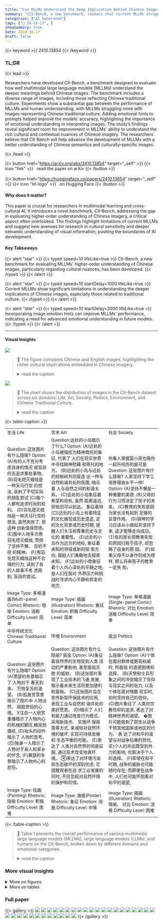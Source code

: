 ```yaml
---
title: "Can MLLMs Understand the Deep Implication Behind Chinese Images?"
summary: "CII-Bench, a new benchmark, reveals that current MLLMs struggle to understand the deeper implications within Chinese images, particularly those related to traditional culture, showcasing a significant..."
categories: ["AI Generated"]
tags: ["🔖 24-10-17", ]
showSummary: true
date: 2024-10-17
draft: false
---
```


{{< keyword >}} 2410.13854 {{< /keyword >}}

### TL;DR


{{< lead >}}

Researchers have developed CII-Bench, a benchmark designed to evaluate how well multimodal large language models (MLLMs) understand the deeper meanings behind Chinese images.  The benchmark includes a diverse range of images, including those reflecting Chinese traditional culture.  Experiments show a substantial gap between the performance of MLLMs and human understanding, with MLLMs struggling more with images representing Chinese traditional culture.  Adding emotional hints to prompts helped improve the models’ accuracy, highlighting the importance of emotional understanding in interpreting images.  The study’s findings reveal significant room for improvement in MLLMs' ability to understand the rich cultural and contextual nuances of Chinese imagery.  The researchers believe that CII-Bench will help advance the development of MLLMs with a better understanding of Chinese semantics and culturally-specific images.

{{< /lead >}}


{{< button href="https://arxiv.org/abs/2410.13854" target="_self" >}}
{{< icon "link" >}} &nbsp; read the paper on arXiv
{{< /button >}}
<br><br>
{{< button href="https://huggingface.co/papers/2410.13854" target="_self" >}}
{{< icon "hf-logo" >}} &nbsp; on Hugging Face
{{< /button >}}

#### Why does it matter?
This paper is crucial for researchers in multimodal learning and cross-cultural AI.  It introduces a novel benchmark, CII-Bench, addressing the gap in evaluating higher-order understanding of Chinese imagery, a critical aspect often overlooked. The findings highlight limitations of current MLLMs and suggest new avenues for research in cultural sensitivity and deeper semantic understanding of visual information, pushing the boundaries of AI development.
#### Key Takeaways

{{< alert "star" >}}
{{< typeit speed=10 lifeLike=true >}} CII-Bench, a new benchmark for evaluating MLLMs' higher-order understanding of Chinese images, particularly regarding cultural nuances, has been developed. {{< /typeit >}}
{{< /alert >}}

{{< alert "star" >}}
{{< typeit speed=10 startDelay=1000 lifeLike=true >}} Current MLLMs show significant limitations in understanding the deeper implications of Chinese images, especially those related to traditional culture. {{< /typeit >}}
{{< /alert >}}

{{< alert "star" >}}
{{< typeit speed=10 startDelay=2000 lifeLike=true >}} Incorporating image emotion hints can improve MLLMs' performance, indicating a need for advanced emotional understanding in future models. {{< /typeit >}}
{{< /alert >}}

------
#### Visual Insights



![](https://ai-paper-reviewer.com/2410.13854/figures_1_0.png)

> 🔼 The figure compares Chinese and English images, highlighting the richer cultural implications embedded in Chinese imagery.
> <details>
> <summary>read the caption</summary>
> Figure 1: Comparision of Chinese and English image implications. Chinese images often embody richer scenes and deeper implications with Chinese traditional culture compared with the straightforward and explicit symbolism in English images.
> </details>





![](https://ai-paper-reviewer.com/2410.13854/charts_2_0.png)

> 🔼 The chart shows the distribution of images in the CII-Bench dataset across six domains: Life, Art, Society, Politics, Environment, and Chinese Traditional Culture.
> <details>
> <summary>read the caption</summary>
> Figure 2: Composition of CII-Bench.
> </details>





{{< table-caption >}}
<table id='1' style='font-size:14px'><tr><td>生活 Life</td><td>艺术 Art</td><td>社会 Society</td></tr><tr><td>Question: 这张图片有什么隐喻? Option: (A)有的人不充分考虑自身的情况 就盲目的去追求某些事物。 (B)羽毛熄灭蜡烛是一种天马行空 的想法, 讽刺了不切实际的胡乱尝试 (C)每个人都有追求时尚的权利。 (D)羽毛熄灭蜡烛是一种天马行空的想法, 虽然失败了, 但这种 创新值得赞扬。 (E)图中人物多次用羽毛熄灭蜡烛, 赞扬了坚持不懈、 百折不挠 的精神。 (F)用羽毛熄灭蜡烛这种不合理的行为, 讽刺了有的人做事不考 虑周到, 盲目的尝试。</td><td>Question:远处的小岛暗示了什么? Option: (A)远处的小岛被描绘为精神商托的象征, 代表了 人们在现实世界中寻找精神慰藉 和寄托的地方。 (B)远处的小岛与远处的棕榈树共同营造 出一种与自然和谐共处的氛围, 暗示着 人与自然之间的和谐关系。 (C)远处的小岛象征着希望和目标, 虽然 距离遥远, 但依旧可以到达。 象征着特 (口)远处的小岛上有着特定的文化展现或历史遗迹, 定的文化背景或历史时期, 提醒人们关注和尊重历史与文化的 重要性。 (E)远处的小岛作为远方的地标, 象征着未知的领域或新的探 索方向, 鼓励人们勇敢地去探索未知。 (F)远处的小商象征着个人内心深处的平静之地, 是人们在面对 外界压力和挑战时寻求内心平静和恢复的地方,</td><td>你看人掌握婴小孩也吸你一起升经历的是可是 Question: 这张图片有什么隐喻? 人家坚持下学工培养理由乡不一样! Option: (A)坚持不懈是一种重要的美德. (B)父母的行为习惯决定了孩子的未 来。 (C)教育的失败是因为家长没有起到 足够的监督作用。 (D)钢琴的学习应该从小做起并坚持下来, 这才能够走向成功。 (1)有的家长把教育失败的原因归咎于孩子, 却忽略了自身的原 因。 (F)如果父母不以身作则成为榜样, 那么将来孩子的教育一定失 败。</td></tr><tr><td>Image Type: 多格漫画(Multi-panel Comic) Rhetoric: 隐喻 Emotion: 消极 Difficulty Level: 简单</td><td>Image Type: 插画(Illustration) Rhetoric: 象征 Emotion: 积极 Difficulty Level: 简单</td><td>Image Type: 单格漫画(Single-panel Comic) Rhetoric: 对比 Emotion: 消极 Difficulty Level: 简单</td></tr><tr><td>中华传统文化 Chinese Traditional Culture</td><td>环境 Environment</td><td>政治 Politics</td></tr><tr><td>Question: 这张图片有什么隐喻? Option: (A)萧瑟的冬景暗示了 人物对于 春天到来、 万物复苏的渴望。 (B)孤身赏雪景暗示了图片中 人物淡然、 超脱世俗的心境。 X注自一人欣赏重播暗示了人物内心的机械的脚压,糖尿拍摄纸, (D)抬头的动作暗示了 人物的思考。 (日)独身一人暗示了人物对于亲人和家乡的怀念, (F)兼瑟的冬景暗示了人物内心的悲伤。</td><td>Question: 这张图片有什么隐喻? 賃金 Option: (A)象征着自然界的生物受到人类 活动的严重影响, 甚至面临灭绝 的威胁。 (B)这张图片表现了工业技术的飞速 发展, 暗示着未来生活将更加便利和富裕。 (C)这张图片旨在宣传新型环保技术的应用, 表现工业与自然和 谐共处的美好愿景。 (D)暗示了 人们有能力通过改变行为模式、 采用新技术、 实施环 保政策等方式, 来减轻对自然环境的破坏, 实现可持续发展和 生态平衡的可能。 (E)表达了 人类对自然界的彻底征服, 通过技术改变地表环境。 Ⓡ表达了对环境污染和生态破坏的深刻忧虑, 它提醒观者在追 求工业发展的同时, 不应忽视对自然环境的保护和珍惜。</td><td>Question: 这张图片有什么隐喻? Option: (A)个体在面对群体或更高权威时, 所面临 的道德困境和选择。 (B)天使和士兵形象之间的冲突暗示了信仰 与现实之间的张力, 以及个体在面对残酷 现实时, 如何坚持自己的信仰。 (C)图片象征了 人类对宗教信仰的追求, 表达了对精神世界的渴望。 �图片可能吸刺了部生以战争干预其他国家或地区的行为、 表 达了对和平的渴望与对战争后果的担忧, (E)个人的命运既受到外力的影响, 也取决于个人的选择。 (F)即使在和平时期, 战争的威胁也可能随时存在; 而即使在战争 中, 人们也可能怀抱着对和平的渴望,</td></tr><tr><td>Image Type: 绘画(Painting) Rhetoric: 隐喻 Emotion: 积极 Difficulty Level: 困难</td><td>Image Type: 海报(Poster) Rhetoric: 象征 Emotion: 消极 Difficulty Level: 中等</td><td>Image Type: 插画(Illustration) Rhetoric: 隐喻、 对比 Emotion: 消极 Difficulty Level: 困难</td></tr></table>{{< /table-caption >}}

> 🔼 Table 1 presents the overall performance of various multimodal large language models (MLLMs), large language models (LLMs), and humans on the CII-Bench, broken down by different domains and emotional categories.
> <details>
> <summary>read the caption</summary>
> Table 1: Overall results of different MLLMs, LLMs and humans on different domains and emotions. The best-performing model in each category is in-bold, and the second best is underlined.
> </details>



### More visual insights

<details>
<summary>More on figures
</summary>


![](https://ai-paper-reviewer.com/2410.13854/figures_28_0.png)

> 🔼 The figure compares the richness and depth of implication in Chinese images versus English images, highlighting the cultural context embedded in Chinese imagery.
> <details>
> <summary>read the caption</summary>
> Figure 1: Comparision of Chinese and English image implications. Chinese images often embody richer scenes and deeper implications with Chinese traditional culture compared with the straightforward and explicit symbolism in English images.
> </details>



![](https://ai-paper-reviewer.com/2410.13854/figures_30_0.png)

> 🔼 The figure compares Chinese and English images, highlighting that Chinese images often convey richer scenes and deeper implications rooted in traditional culture than English images.
> <details>
> <summary>read the caption</summary>
> Figure 1: Comparision of Chinese and English image implications. Chinese images often embody richer scenes and deeper implications with Chinese traditional culture compared with the straightforward and explicit symbolism in English images.
> </details>



![](https://ai-paper-reviewer.com/2410.13854/figures_31_0.png)

> 🔼 The figure shows a comparison of Chinese and English images, highlighting the richer scenes and deeper cultural implications often present in Chinese imagery.
> <details>
> <summary>read the caption</summary>
> Figure 1: Comparision of Chinese and English image implications. Chinese images often embody richer scenes and deeper implications with Chinese traditional culture compared with the straightforward and explicit symbolism in English images.
> </details>



![](https://ai-paper-reviewer.com/2410.13854/figures_32_0.png)

> 🔼 The figure compares Chinese and English images, highlighting the richer, culturally nuanced implications found in Chinese imagery.
> <details>
> <summary>read the caption</summary>
> Figure 1: Comparision of Chinese and English image implications. Chinese images often embody richer scenes and deeper implications with Chinese traditional culture compared with the straightforward and explicit symbolism in English images.
> </details>



</details>




<details>
<summary>More on tables
</summary>


{{< table-caption >}}
<table id='1' style='font-size:14px'><tr><td>Model</td><td>Overall (800)</td><td>Life (216)</td><td>Art (123)</td><td>Society (157)</td><td>Politics (21)</td><td>Env. (51)</td><td>CTC (130)</td><td>Positive (220)</td><td>Negative (247)</td><td>Neutral (231)</td></tr><tr><td colspan="11">Open-source Models</td></tr><tr><td>Qwen-VL-Chat</td><td>34.3</td><td>27.9</td><td>34.7</td><td>32.5</td><td>45.8</td><td>55.2</td><td>36.5</td><td>34.0</td><td>35.1</td><td>33.6</td></tr><tr><td>idefics2-8b</td><td>36.3</td><td>25.0</td><td>46.3</td><td>38.1</td><td>41.7</td><td>56.9</td><td>32.9</td><td>32.8</td><td>39.1</td><td>36.4</td></tr><tr><td>MiniCPM-Llama3-2.5</td><td>40.4</td><td>36.3</td><td>45.6</td><td>37.1</td><td>50.0</td><td>51.7</td><td>40.2</td><td>43.2</td><td>37.0</td><td>41.3</td></tr><tr><td>CogVLM2-Llama3-Chinese-Chat</td><td>43.4</td><td>37.1</td><td>48.3</td><td>42.3</td><td>54.2</td><td>63.8</td><td>40.2</td><td>40.3</td><td>45.7</td><td>43.8</td></tr><tr><td>MiniCPM-v2.6</td><td>45.0</td><td>37.5</td><td>47.6</td><td>49.5</td><td>58.3</td><td>55.2</td><td>42.3</td><td>45.6</td><td>44.6</td><td>44.9</td></tr><tr><td>LLaVA-1.6-34B</td><td>46.0</td><td>40.8</td><td>55.1</td><td>42.8</td><td>45.8</td><td>62.1</td><td>43.1</td><td>44.4</td><td>48.2</td><td>45.2</td></tr><tr><td>LLaVA-1.6-72B</td><td>48.0</td><td>43.8</td><td>48.3</td><td>49.5</td><td>70.8</td><td>60.3</td><td>43.8</td><td>41.5</td><td>52.5</td><td>49.2</td></tr><tr><td>Qwen2-VL-7B</td><td>49.6</td><td>42.5</td><td>51.7</td><td>54.1</td><td>62.5</td><td>65.5</td><td>44.5</td><td>50.2</td><td>47.5</td><td>51.2</td></tr><tr><td>GLM-4V-9b</td><td>50.3</td><td>46.7</td><td>48.3</td><td>53.6</td><td>54.2</td><td>62.1</td><td>48.2</td><td>51.9</td><td>52.9</td><td>46.3</td></tr><tr><td>Intern VL2-Llama3-76B</td><td>52.9</td><td>50.8</td><td>53.7</td><td>51.0</td><td>58.3</td><td>67.2</td><td>51.1</td><td>54.8</td><td>51.8</td><td>52.3</td></tr><tr><td>Intern VL2-8B</td><td>53.1</td><td>49.2</td><td>53.1</td><td>55.7</td><td>62.5</td><td>63.8</td><td>50.4</td><td>50.6</td><td>53.3</td><td>55.1</td></tr><tr><td>InternVL2-40B</td><td>57.9</td><td>55.8</td><td>55.1</td><td>61.9</td><td>62.5</td><td>70.7</td><td>52.6</td><td>54.4</td><td>58.0</td><td>60.8</td></tr><tr><td>Qwen2-VL-72B</td><td>64.4</td><td>61.7</td><td>61.2</td><td>68.0</td><td>79.2</td><td>75.9</td><td>59.9</td><td>62.7</td><td>63.8</td><td>66.4</td></tr><tr><td colspan="11">Closed-source Models</td></tr><tr><td>GPT-4o</td><td>54.1</td><td>54.1</td><td>55.8</td><td>52.1</td><td>50.0</td><td>63.8</td><td>51.8</td><td>51.9</td><td>56.2</td><td>54.1</td></tr><tr><td>Claude-3.5-Sonnet</td><td>54.1</td><td>52.1</td><td>61.9</td><td>52.6</td><td>62.5</td><td>46.6</td><td>53.3</td><td>52.7</td><td>56.5</td><td>53.0</td></tr><tr><td>Qwen-VL-MAX</td><td>56.9</td><td>53.3</td><td>59.2</td><td>58.8</td><td>62.5</td><td>67.2</td><td>52.6</td><td>53.9</td><td>58.3</td><td>58.0</td></tr><tr><td>Gemini-1.5 Pro</td><td>60.1</td><td>60.0</td><td>63.3</td><td>62.4</td><td>70.8</td><td>62.1</td><td>51.1</td><td>54.8</td><td>65.6</td><td>59.4</td></tr><tr><td>GLM-4V</td><td>60.9</td><td>55.0</td><td>59.9</td><td>66.5</td><td>66.7</td><td>79.3</td><td>55.5</td><td>58.5</td><td>64.5</td><td>59.4</td></tr><tr><td colspan="11">Text-Only Models</td></tr><tr><td>Llama-3-8B-Instruct</td><td>21.7</td><td>22.2</td><td>26.9</td><td>18.6</td><td>25.0</td><td>27.8</td><td>20.4</td><td>21.2</td><td>24.4</td><td>19.5</td></tr><tr><td>DeepSeek-67B-Chat</td><td>27.1</td><td>26.6</td><td>32.7</td><td>30.9</td><td>20.0</td><td>35.2</td><td>18.2</td><td>25.7</td><td>22.2</td><td>33.2</td></tr><tr><td>Qwen2-7B-Instruct</td><td>32.5</td><td>33.2</td><td>34.6</td><td>30.9</td><td>35.0</td><td>40.7</td><td>28.5</td><td>33.6</td><td>30.4</td><td>33.6</td></tr><tr><td colspan="11">Humans</td></tr><tr><td>Human_avg</td><td>78.2</td><td>81.0</td><td>67.7</td><td>82.7</td><td>87.7</td><td>84.0</td><td>65.9</td><td>77.9</td><td>75.2</td><td>81.6</td></tr><tr><td>Human_best</td><td>81.0</td><td>83.2</td><td>73.6</td><td>87.2</td><td>89.5</td><td>86.0</td><td>66.7</td><td>78.2</td><td>78.8</td><td>83.3</td></tr></table>{{< /table-caption >}}
> 🔼 Table 1 presents the overall performance of various Multimodal Large Language Models (MLLMs), Large Language Models (LLMs), and humans across different domains and emotional polarities in the CII-Bench benchmark.
> <details>
> <summary>read the caption</summary>
> Table 1: Overall results of different MLLMs, LLMs and humans on different domains and emotions. The best-performing model in each category is in-bold, and the second best is underlined.
> </details>

{{< table-caption >}}
<table id='1' style='font-size:14px'><tr><td>Model</td><td>None</td><td>CoT</td><td>Domain</td><td>Emotion</td><td>Rhetoric</td></tr><tr><td colspan="6">Open-source Models</td></tr><tr><td>Qwen-VL-Chat</td><td>34.3</td><td>34.0</td><td>32.1</td><td>35.0</td><td>33.4</td></tr><tr><td>idefics2-8b</td><td>36.3</td><td>33.3</td><td>37.5</td><td>38.6</td><td>37.4</td></tr><tr><td>MiniCPM-Llama3-2.5</td><td>40.4</td><td>35.8</td><td>41.1</td><td>39.0</td><td>34.8</td></tr><tr><td>CogVLM2-Llama3-Chinese-Chat</td><td>43.4</td><td>42.6</td><td>43.5</td><td>44.0</td><td>43.4</td></tr><tr><td>MiniCPM-v2.6</td><td>45.0</td><td>38.9</td><td>44.4</td><td>45.4</td><td>45.4</td></tr><tr><td>LLa VA-1.6-34B</td><td>46.0</td><td>44.5</td><td>46.4</td><td>47.1</td><td>45.4</td></tr><tr><td>LLa VA-1.6-72B</td><td>48.0</td><td>45.3</td><td>47.3</td><td>48.6</td><td>45.4</td></tr><tr><td>Qwen2-VL-7B</td><td>49.6</td><td>50.0</td><td>51.0</td><td>50.8</td><td>49.3</td></tr><tr><td>GLM-4V-9b</td><td>50.3</td><td>49.1</td><td>49.9</td><td>51.1</td><td>49.5</td></tr><tr><td>Intern VL2-Llama3-76B</td><td>52.9</td><td>52.6</td><td>54.1</td><td>52.8</td><td>53.5</td></tr><tr><td>Intern VL2-8B</td><td>53.1</td><td>47.9</td><td>53.5</td><td>56.3</td><td>53.8</td></tr><tr><td>Intern VL2-40B</td><td>57.9</td><td>57.6</td><td>57.1</td><td>60.0</td><td>57.9</td></tr><tr><td>Qwen2-VL-72B</td><td>64.4</td><td>62.1</td><td>66.0</td><td>64.3</td><td>63.0</td></tr><tr><td colspan="6">Closed-source Models</td></tr><tr><td>GPT-4o</td><td>54.1</td><td>54.9</td><td>55.4</td><td>54.9</td><td>51.9</td></tr><tr><td>Claude-3.5-Sonnet</td><td>54.1</td><td>51.6</td><td>56.4</td><td>53.5</td><td>54.9</td></tr><tr><td>Qwen-VL-MAX</td><td>56.9</td><td>54.0</td><td>59.1</td><td>59.9</td><td>54.8</td></tr><tr><td>Gemini-1.5 Pro</td><td>60.1</td><td>54.1</td><td>59.0</td><td>57.9</td><td>55.6</td></tr><tr><td>GLM-4V</td><td>60.9</td><td>48.8</td><td>60.4</td><td>60.6</td><td>58.8</td></tr></table>{{< /table-caption >}}
> 🔼 Table 2 presents the overall results of different prompts (None, CoT, Domain, Emotion, Rhetoric) on the CII-Bench benchmark, showing the accuracy of various open-source and closed-source models.
> <details>
> <summary>read the caption</summary>
> Table 2: Overall results of different prompts on CII-Bench. The label (Emotion, Domain, Rhetoric) means providing corresponding information for the images in the prompt. The best-performing model in each category is in-bold, and the second best is underlined.
> </details>

{{< table-caption >}}
<table id='1' style='font-size:18px'><tr><td>Model</td><td>None</td><td>1-shot</td><td>2-shot</td><td>3-shot</td></tr><tr><td>Qwen2-VL-7B</td><td>49.6</td><td>44.1</td><td>39.3</td><td>37.5</td></tr><tr><td>GPT-4o</td><td>54.1</td><td>51.8</td><td>49.5</td><td>49.1</td></tr><tr><td>Claude-3.5-Sonnet</td><td>54.1</td><td>55.4</td><td>55.3</td><td>55.4</td></tr><tr><td>InternVL2-40B</td><td>57.9</td><td>53.0</td><td>47.1</td><td>41.9</td></tr><tr><td>Gemini-1.5 Pro</td><td>60.1</td><td>57.4</td><td>55.8</td><td>55.4</td></tr></table>{{< /table-caption >}}
> 🔼 Table 3 shows the few-shot performance of different models on the CII-Bench benchmark, indicating the impact of providing a small number of examples on model accuracy.
> <details>
> <summary>read the caption</summary>
> Table 3: Few-shot results of different models on the CII-Bench.
> </details>

{{< table-caption >}}
<table id='3' style='font-size:14px'><tr><td>Model</td><td>Overall</td><td>Easy</td><td>Middle</td><td>Difficult</td><td>Positive</td><td>Negative</td><td>Neutral</td></tr><tr><td>GPT-4o</td><td>2.71</td><td>3.0</td><td>3.2</td><td>2.35</td><td>2.63</td><td>3.0</td><td>2.82</td></tr></table>{{< /table-caption >}}
> 🔼 Table 4 presents the overall performance and results of Chinese traditional painting evaluation based on GPT-40, categorized by difficulty levels and emotional polarities.
> <details>
> <summary>read the caption</summary>
> Table 4: Overall result of Chinese traditional painting.
> </details>

{{< table-caption >}}
<table id='2' style='font-size:14px'><tr><td>Statistics</td><td></td></tr><tr><td>Total Questions</td><td>800</td></tr><tr><td>Total Images</td><td>698</td></tr><tr><td>Dev : Validation : Test</td><td>15 : 20 : 765</td></tr><tr><td>Easy : Medium : Hard</td><td>305 : 282 : 111</td></tr><tr><td>Average Question Length</td><td>10.54</td></tr><tr><td>Average Option Length</td><td>28.31</td></tr><tr><td>Average Explanation Length</td><td>121.06</td></tr><tr><td>Metaphor</td><td>562</td></tr><tr><td>Exaggerate</td><td>121</td></tr><tr><td>Symbolism</td><td>236</td></tr><tr><td>Visual Dislocation</td><td>42</td></tr><tr><td>Antithesis</td><td>13</td></tr><tr><td>Analogy</td><td>19</td></tr><tr><td>Personification</td><td>73</td></tr><tr><td>Contrast</td><td>87</td></tr></table>{{< /table-caption >}}
> 🔼 Table 1 presents the overall performance of various MLLMs, LLMs, and humans on the CII-Bench across different domains and emotional polarities.
> <details>
> <summary>read the caption</summary>
> Table 1: Overall results of different MLLMs, LLMs and humans on different domains and emotions. The best-performing model in each category is in-bold, and the second best is underlined.
> </details>

{{< table-caption >}}
<br><table id='3' style='font-size:16px'><tr><td>Statistics</td><td></td></tr><tr><td>Life</td><td>216 (30.95%)</td></tr><tr><td>Art</td><td>123 (17.62%)</td></tr><tr><td>Society</td><td>157 (22.49%)</td></tr><tr><td>Environment</td><td>51 (7.31%)</td></tr><tr><td>Politics</td><td>21 (3.01%)</td></tr><tr><td>Chinese Traditional Culture</td><td>130 (18.62%)</td></tr><tr><td>Positive</td><td>220 (31.52%)</td></tr><tr><td>Neutral</td><td>247 (35.39%)</td></tr><tr><td>Negative</td><td>231 (33.09%)</td></tr><tr><td>Illustration</td><td>178 (25.50%)</td></tr><tr><td>Meme</td><td>145 (20.77%)</td></tr><tr><td>Poster</td><td>87 (12.46%)</td></tr><tr><td>Multi-panel Comic</td><td>34 (4.87%)</td></tr><tr><td>Single-panel Comic</td><td>143 (20.49%)</td></tr><tr><td>Painting</td><td>119 (17.05%)</td></tr></table>{{< /table-caption >}}
> 🔼 Table 1 presents the overall performance of various multimodal large language models (MLLMs), large language models (LLMs), and humans across different domains and emotional polarities on the Chinese Image Implication understanding Benchmark (CII-Bench).
> <details>
> <summary>read the caption</summary>
> Table 1: Overall results of different MLLMs, LLMs and humans on different domains and emotions. The best-performing model in each category is in-bold, and the second best is underlined.
> </details>

{{< table-caption >}}
<table id='3' style='font-size:14px'><tr><td>Eval ua tion Prompt: Direct</td></tr><tr><td>请根据提供的图片尝试回答下面的单选题。 直接回答正确选项, 不要包 含额外的解释。 请使用以下格式: "答案: $LETTER " 其中 , $1ETTER是你认为正确答案的字母。</td></tr><tr><td>{ question} {options}</td></tr><tr><td>答案:</td></tr></table>{{< /table-caption >}}
> 🔼 Table 1 presents the overall performance of various multi-modal large language models (MLLMs), large language models (LLMs), and humans across different domains and emotional categories on the CII-Bench benchmark.
> <details>
> <summary>read the caption</summary>
> Table 1: Overall results of different MLLMs, LLMs and humans on different domains and emotions. The best-performing model in each category is in-bold, and the second best is underlined.
> </details>

{{< table-caption >}}
<table id='5' style='font-size:16px'><tr><td>Evaluation Prompt : Keywords</td></tr><tr><td>请根据提供的图片尝试回答下面的单选题。 请使用以下格式: "答案: $LETTER" , 其中SLETTER是你认为正确答案的字母。</td></tr><tr><td>关键词: {key_ words}</td></tr><tr><td>{ question} {options}</td></tr><tr><td>答案:</td></tr></table>{{< /table-caption >}}
> 🔼 Table 1 presents the overall performance of various multi-modal large language models (MLLMs), large language models (LLMs), and humans across different domains and emotional polarities on the CII-Bench benchmark.
> <details>
> <summary>read the caption</summary>
> Table 1: Overall results of different MLLMs, LLMs and humans on different domains and emotions. The best-performing model in each category is in-bold, and the second best is underlined.
> </details>

{{< table-caption >}}
<table id='7' style='font-size:14px'><tr><td>Evaluation Prompt : CoT</td></tr><tr><td>请尝试根据提供的图片回答以下单选题。 让我们逐一思考每个选项, 逐 步分析。 你回答的最后一行应该用以下格式: "答案: $LETTER " , 其中SLETTER是你认为正确答案的字母。</td></tr><tr><td>{question} {options}</td></tr></table>{{< /table-caption >}}
> 🔼 Table 1 presents the overall performance of various Multimodal Large Language Models (MLLMs), Large Language Models (LLMs), and humans across different domains and emotional categories on the CII-Bench.
> <details>
> <summary>read the caption</summary>
> Table 1: Overall results of different MLLMs, LLMs and humans on different domains and emotions. The best-performing model in each category is in-bold, and the second best is underlined.
> </details>

{{< table-caption >}}
<table id='3' style='font-size:14px'><tr><td>Model</td><td>Overall</td><td>Illus.</td><td>Paint.</td><td>Poster</td><td>Single-C.</td><td>Multi-C.</td><td>Meme</td></tr><tr><td colspan="8">Open-source Models</td></tr><tr><td>Qwen-VL-Chat</td><td>34.3</td><td>33.5</td><td>36.8</td><td>45.1</td><td>35.2</td><td>23.7</td><td>27.5</td></tr><tr><td>idefics2-8b</td><td>36.3</td><td>44.0</td><td>32.8</td><td>45.1</td><td>35.2</td><td>23.7</td><td>24.8</td></tr><tr><td>MiniCPM-Llama3-2.5</td><td>40.4</td><td>39.5</td><td>38.4</td><td>49.0</td><td>42.6</td><td>34.2</td><td>37.3</td></tr><tr><td>CogVLM2-Llama3-Chinese-Chat</td><td>43.4</td><td>45.0</td><td>39.2</td><td>52.9</td><td>45.5</td><td>23.7</td><td>39.2</td></tr><tr><td>MiniCPM-v2.6</td><td>45.0</td><td>44.0</td><td>40.8</td><td>53.9</td><td>51.1</td><td>36.8</td><td>39.2</td></tr><tr><td>LLaVA-1.6-34B</td><td>46.0</td><td>50.0</td><td>44.0</td><td>48.0</td><td>47.7</td><td>29.0</td><td>42.5</td></tr><tr><td>LLaVA-1.6-72B</td><td>48.0</td><td>50.9</td><td>44.0</td><td>43.1</td><td>56.8</td><td>39.5</td><td>43.1</td></tr><tr><td>Qwen2-VL-7B</td><td>49.6</td><td>47.7</td><td>43.2</td><td>0.8</td><td>58.0</td><td>31.6</td><td>46.4</td></tr><tr><td>GLM-4V-9b</td><td>50.3</td><td>46.8</td><td>47.2</td><td>55.9</td><td>59.7</td><td>42.1</td><td>47.1</td></tr><tr><td>Intern VL2-Llama3-76B</td><td>52.9</td><td>48.2</td><td>50.4</td><td>59.8</td><td>62.5</td><td>39.5</td><td>49.7</td></tr><tr><td>Intern VL2-8B</td><td>53.1</td><td>48.2</td><td>48.0</td><td>56.9</td><td>64.8</td><td>52.6</td><td>51.0</td></tr><tr><td>Intern VL2-40B</td><td>57.9</td><td>53.7</td><td>51.2</td><td>56.9</td><td>68.2</td><td>50.0</td><td>59.5</td></tr><tr><td>Qwen2-VL-72B</td><td>64.4</td><td>61.5</td><td>59.2</td><td>68.6</td><td>70.5</td><td>47.4</td><td>67.3</td></tr><tr><td colspan="8">Closed-source Models</td></tr><tr><td>GPT-4o</td><td>54.1</td><td>54.1</td><td>50.4</td><td>56.9</td><td>54.6</td><td>47.4</td><td>57.5</td></tr><tr><td>Claude-3.5-Sonnet</td><td>54.1</td><td>55.1</td><td>54.4</td><td>47.1</td><td>55.1</td><td>50.0</td><td>57.5</td></tr><tr><td>Qwen-VL-MAX</td><td>56.9</td><td>57.3</td><td>51.2</td><td>60.8</td><td>62.5</td><td>39.5</td><td>56.2</td></tr><tr><td>Gemini-1.5 Pro</td><td>60.1</td><td>64.7</td><td>50.4</td><td>52.0</td><td>66.5</td><td>52.6</td><td>62.1</td></tr><tr><td>GLM-4V</td><td>60.9</td><td>59.6</td><td>54.4</td><td>67.7</td><td>70.5</td><td>44.7</td><td>57.5</td></tr><tr><td colspan="8">Humans</td></tr><tr><td>Human_avg</td><td>78.2</td><td>71.5</td><td>65.6</td><td>75.2</td><td>79.8</td><td>74.5</td><td>83.6</td></tr><tr><td>Human_best</td><td>81.0</td><td>76.9</td><td>66.1</td><td>78.6</td><td>81.7</td><td>78.4</td><td>85.0</td></tr></table>{{< /table-caption >}}
> 🔼 Table 6 presents the overall performance of various Multimodal Large Language Models (MLLMs) and humans across different image types (Illustration, Painting, Poster, Single-panel Comic, Multi-panel Comic, Meme).
> <details>
> <summary>read the caption</summary>
> Table 6: Overall results of different MLLMs on different image types. The best-performing model in each category is in-bold, and the second best is underlined. For brevity, Illus. refers to Illustration, Paint. refers to Painting, Single-C. refers to Single-panel Comic, Multi-C. refers to Multi-panel Comic.
> </details>

{{< table-caption >}}
<table id='5' style='font-size:14px'><tr><td>Model</td><td>Overall</td><td>Easy</td><td>Medium</td><td>Hard</td></tr><tr><td colspan="5">Open-source Models</td></tr><tr><td>Qwen-VL-Chat</td><td>34.3</td><td>36.3</td><td>33.5</td><td>30.3</td></tr><tr><td>idefics2-8b</td><td>36.3</td><td>35.4</td><td>39.3</td><td>30.3</td></tr><tr><td>MiniCPM-Llama3-2.5</td><td>40.4</td><td>43.1</td><td>39.3</td><td>35.3</td></tr><tr><td>CogVLM2-Llama3-Chinese-Chat</td><td>43.4</td><td>46.3</td><td>39.9</td><td>44.3</td></tr><tr><td>MiniCPM-v2.6</td><td>45.0</td><td>47.1</td><td>44.2</td><td>41.0</td></tr><tr><td>LLaVA-1.6-34B</td><td>46.0</td><td>44.9</td><td>47.0</td><td>46.7</td></tr><tr><td>LLaVA-1.6-72B</td><td>48.0</td><td>50.0</td><td>47.0</td><td>45.1</td></tr><tr><td>Qwen2-VL-7B</td><td>49.6</td><td>52.6</td><td>47.9</td><td>45.9</td></tr><tr><td>GLM-4V-9b</td><td>50.3</td><td>52.6</td><td>49.1</td><td>46.7</td></tr><tr><td>Intern VL2-Llama3-76B</td><td>52.9</td><td>57.4</td><td>49.7</td><td>48.4</td></tr><tr><td>Intern VL2-8B</td><td>53.1</td><td>57.7</td><td>49.4</td><td>50.0</td></tr><tr><td>Intern VL2-40B</td><td>57.9</td><td>62.3</td><td>55.5</td><td>51.6</td></tr><tr><td>Qwen2-VL-72B</td><td>64.4</td><td>68.9</td><td>63.1</td><td>54.9</td></tr><tr><td colspan="5">Closed-source Models</td></tr><tr><td>GPT-4o</td><td>54.1</td><td>56.0</td><td>54.9</td><td>46.7</td></tr><tr><td>Claude-3.5-Sonnet</td><td>54.1</td><td>55.1</td><td>52.4</td><td>55.7</td></tr><tr><td>Qwen-VL-MAX</td><td>56.9</td><td>57.4</td><td>56.7</td><td>55.7</td></tr><tr><td>Gemini-1.5 Pro</td><td>60.1</td><td>61.1</td><td>61.3</td><td>54.1</td></tr><tr><td>GLM-4V</td><td>60.9</td><td>62.9</td><td>59.2</td><td>59.8</td></tr><tr><td colspan="5">Humans</td></tr><tr><td>Human_avg</td><td>78.2</td><td>82.5</td><td>76.1</td><td>70.9</td></tr><tr><td>Human_best</td><td>81.0</td><td>84.0</td><td>78.9</td><td>71.8</td></tr></table>{{< /table-caption >}}
> 🔼 Table 7 presents the overall performance of various multi-modal large language models (MLLMs) and humans across different difficulty levels (easy, medium, hard) on a benchmark for understanding image implications.
> <details>
> <summary>read the caption</summary>
> Table 7: Overall results of different MLLMs on various difficulty levels. The best-performing model in each category is in-bold, and the second best is underlined. The numbers in parentheses indicate the number of samples in each category.
> </details>

{{< table-caption >}}
<table id='1' style='font-size:14px'><tr><td>Model</td><td>Overall</td><td>Meta.</td><td>Exag.</td><td>Symb.</td><td>Contrast</td><td>VisD.</td><td>Pers.</td><td>Anal.</td><td>Anti.</td></tr><tr><td colspan="10">Open-source Models</td></tr><tr><td>Qwen- VL-Chat</td><td>34.3</td><td>31.8</td><td>38.9</td><td>38.4</td><td>41.0</td><td>37.0</td><td>34.2</td><td>28.6</td><td>30.8</td></tr><tr><td>idefics2-8b</td><td>36.3</td><td>35.2</td><td>32.6</td><td>35.6</td><td>41.9</td><td>30.4</td><td>26.6</td><td>23.8</td><td>38.5</td></tr><tr><td>MiniCPM-Llama3-2.5</td><td>40.4</td><td>38.5</td><td>42.4</td><td>40.2</td><td>38.1</td><td>34.8</td><td>44.3</td><td>33.3</td><td>38.5</td></tr><tr><td>CogVLM2-Llama3-Chinese-Chat</td><td>43.4</td><td>42.2</td><td>46.5</td><td>42.7</td><td>44.8</td><td>50.0</td><td>44.3</td><td>52.4</td><td>38.5</td></tr><tr><td>MiniCPM-v2.6</td><td>45.0</td><td>41.7</td><td>48.6</td><td>43.4</td><td>41.0</td><td>45.7</td><td>45.6</td><td>38.1</td><td>53.9</td></tr><tr><td>LLaVA-1.6-34B</td><td>46.0</td><td>45.1</td><td>47.9</td><td>45.9</td><td>41.0</td><td>45.7</td><td>44.3</td><td>42.9</td><td>30.8</td></tr><tr><td>LLaVA-1.6-72B</td><td>48.0</td><td>46.1</td><td>54.2</td><td>48.0</td><td>49.5</td><td>47.8</td><td>46.8</td><td>47.6</td><td>38.5</td></tr><tr><td>Qwen2-VL-7B</td><td>49.6</td><td>47.6</td><td>52.1</td><td>48.4</td><td>49.5</td><td>56.5</td><td>51.9</td><td>47.6</td><td>53.9</td></tr><tr><td>GLM-4V-9b</td><td>50.3</td><td>48.7</td><td>56.3</td><td>51.3</td><td>52.4</td><td>50.0</td><td>50.6</td><td>57.1</td><td>30.8</td></tr><tr><td>Intern VL2-Llama3-76B</td><td>52.9</td><td>51.5</td><td>59.7</td><td>51.3</td><td>51.4</td><td>52.2</td><td>55.7</td><td>52.4</td><td>46.2</td></tr><tr><td>Intern VL2-8B</td><td>53.1</td><td>51.0</td><td>54.9</td><td>55.2</td><td>47.6</td><td>54.4</td><td>57.0</td><td>47.6</td><td>46.2</td></tr><tr><td>Intern VL2-40B</td><td>57.9</td><td>55.8</td><td>63.2</td><td>56.6</td><td>55.2</td><td>54.4</td><td>69.6</td><td>71.4</td><td>46.2</td></tr><tr><td>Qwen2-VL-72B</td><td>64.4</td><td>62.5</td><td>70.1</td><td>65.8</td><td>63.8</td><td>73.9</td><td>67.1</td><td>66.7</td><td>53.9</td></tr><tr><td colspan="10">Closed-source Models</td></tr><tr><td>GPT-4o</td><td>54.1</td><td>52.6</td><td>54.9</td><td>51.6</td><td>51.4</td><td>60.9</td><td>55.7</td><td>52.4</td><td>38.5</td></tr><tr><td>Claude-3.5-Sonnet</td><td>54.1</td><td>52.1</td><td>54.9</td><td>56.6</td><td>47.6</td><td>50.0</td><td>54.4</td><td>57.1</td><td>38.5</td></tr><tr><td>Qwen-VL-MAX</td><td>56.9</td><td>54.7</td><td>60.4</td><td>58.7</td><td>52.4</td><td>58.7</td><td>55.7</td><td>57.1</td><td>46.2</td></tr><tr><td>Gemini-1.5 Pro</td><td>60.1</td><td>59.5</td><td>64.6</td><td>60.1</td><td>61.9</td><td>47.8</td><td>55.7</td><td>81.0</td><td>53.9</td></tr><tr><td>GLM-4V</td><td>60.9</td><td>60.2</td><td>65.3</td><td>63.4</td><td>57.1</td><td>65.2</td><td>60.8</td><td>66.7</td><td>46.2</td></tr><tr><td colspan="10">Humans</td></tr><tr><td>Human_avg</td><td>78.2</td><td>76.0</td><td>82.8</td><td>74.1</td><td>70.4</td><td>73.9</td><td>72.9</td><td>90.0</td><td>52.8</td></tr><tr><td>Human_best</td><td>81.0</td><td>77.0</td><td>85.2</td><td>76.5</td><td>75.7</td><td>75.6</td><td>74.7</td><td>95.0</td><td>66.7</td></tr></table>{{< /table-caption >}}
> 🔼 Table 8 presents the overall results of various multimodal large language models and human participants on different rhetoric types, showing the best-performing model in each rhetoric category.
> <details>
> <summary>read the caption</summary>
> Table 8: Overall results of different MLLMs and humans on different rhetoric. The best-performing model in each category is in-bold, and the second best is underlined. For brevity, Meta. refers to Metaphor, Exag. refers to Exaggerate, Symb. refers to Symbolism, VisD. refers to Visual Dislocation, Anti. refers to Antithesis, Anal. refers to Analogy, Pers. refers to Personification
> </details>

{{< table-caption >}}
<table id='3' style='font-size:14px'><tr><td>Mode</td><td>Metric</td><td>InternVL2-40B</td><td>InternVL2-8B</td><td>Intern VL2-Llama3-76B</td><td>MiniCPM-Llama3-2.5</td><td>MiniCPM-v2.6</td></tr><tr><td rowspan="3">CoT</td><td>Acc</td><td>57.6</td><td>47.9</td><td>52.6</td><td>35.8</td><td>39.3</td></tr><tr><td>Error</td><td>0.0</td><td>0.0</td><td>0.0</td><td>0.0</td><td>0.0</td></tr><tr><td>Miss</td><td>0.0</td><td>0.0</td><td>0.0</td><td>8.1</td><td>0.0</td></tr><tr><td rowspan="3">Domain</td><td>Acc</td><td>57.1</td><td>53.5</td><td>54.1</td><td>41.1</td><td>44.4</td></tr><tr><td>Error</td><td>0.0</td><td>0.0</td><td>0.0</td><td>0.0</td><td>0.0</td></tr><tr><td>Miss</td><td>0.0</td><td>0.0</td><td>0.0</td><td>5.9</td><td>0.0</td></tr><tr><td rowspan="3">Emotion</td><td>Acc</td><td>60.0</td><td>56.3</td><td>52.8</td><td>39.0</td><td>45.4</td></tr><tr><td>Error</td><td>0.0</td><td>0.0</td><td>0.0</td><td>0.0</td><td>0.0</td></tr><tr><td>Miss</td><td>0.0</td><td>0.0</td><td>0.0</td><td>8.4</td><td>0.0</td></tr><tr><td rowspan="3">None</td><td>Acc</td><td>57.9</td><td>53.1</td><td>52.9</td><td>40.4</td><td>45.0</td></tr><tr><td>Error</td><td>0.0</td><td>0.0</td><td>0.0</td><td>0.0</td><td>0.0</td></tr><tr><td>Miss</td><td>0.0</td><td>0.0</td><td>0.0</td><td>0.4</td><td>0.0</td></tr><tr><td rowspan="3">Rhetoric</td><td>Acc</td><td>57.9</td><td>53.8</td><td>53.5</td><td>34.8</td><td>45.4</td></tr><tr><td>Error</td><td>0.0</td><td>0.0</td><td>0.0</td><td>0.0</td><td>0.0</td></tr><tr><td>Miss</td><td>0.0</td><td>0.0</td><td>0.0</td><td>10.4</td><td>0.0</td></tr></table>{{< /table-caption >}}
> 🔼 Table 1 presents the overall performance of various multimodal large language models (MLLMs), large language models (LLMs), and humans across different domains and emotional categories on the CII-Bench benchmark.
> <details>
> <summary>read the caption</summary>
> Table 1: Overall results of different MLLMs, LLMs and humans on different domains and emotions. The best-performing model in each category is in-bold, and the second best is underlined.
> </details>

{{< table-caption >}}
<table id='5' style='font-size:14px'><tr><td>Mode</td><td>Metric</td><td>Qwen-VL-Chat</td><td>Qwen2-VL-72B</td><td>Qwen2-VL-7B</td><td>CogVLM2-Llama3-Chinese-Chat</td></tr><tr><td rowspan="3">CoT</td><td>Acc</td><td>34.0</td><td>62.1</td><td>50.0</td><td>43.0</td></tr><tr><td>Error</td><td>0.3</td><td>0.0</td><td>0.0</td><td>0.0</td></tr><tr><td>Miss</td><td>0.0</td><td>0.0</td><td>0.3</td><td>0.0</td></tr><tr><td rowspan="3">Domain</td><td>Acc</td><td>32.1</td><td>66.0</td><td>51.0</td><td>43.5</td></tr><tr><td>Error</td><td>0.3</td><td>0.0</td><td>0.0</td><td>0.0</td></tr><tr><td>Miss</td><td>0.1</td><td>0.0</td><td>0.0</td><td>0.0</td></tr><tr><td rowspan="3">Emotion</td><td>Acc</td><td>35.0</td><td>64.3</td><td>50.8</td><td>44.0</td></tr><tr><td>Error</td><td>0.1</td><td>0.0</td><td>0.0</td><td>0.0</td></tr><tr><td>Miss</td><td>0.5</td><td>0.0</td><td>0.0</td><td>0.0</td></tr><tr><td rowspan="3">None</td><td>Acc</td><td>34.3</td><td>64.4</td><td>49.6</td><td>43.4</td></tr><tr><td>Error</td><td>0.5</td><td>0.0</td><td>0.0</td><td>0.0</td></tr><tr><td>Miss</td><td>0.4</td><td>0.0</td><td>0.0</td><td>0.0</td></tr><tr><td rowspan="3">Rhetoric</td><td>Acc</td><td>33.4</td><td>63.0</td><td>49.3</td><td>43.4</td></tr><tr><td>Error</td><td>0.3</td><td>0.0</td><td>0.0</td><td>0.0</td></tr><tr><td>Miss</td><td>0.3</td><td>0.0</td><td>0.0</td><td>0.0</td></tr></table>{{< /table-caption >}}
> 🔼 Table 1 presents the overall performance of various multimodal large language models (MLLMs), large language models (LLMs), and humans across different domains and emotional polarities on the CII-Bench benchmark.
> <details>
> <summary>read the caption</summary>
> Table 1: Overall results of different MLLMs, LLMs and humans on different domains and emotions. The best-performing model in each category is in-bold, and the second best is underlined.
> </details>

{{< table-caption >}}
<table id='1' style='font-size:16px'><tr><td>Mode</td><td>Metric</td><td>GLM-4V-9b</td><td>LLaVA-1.6-72B</td><td>LLaVA-1.6-34B</td><td>idefics2-8b</td></tr><tr><td rowspan="3">CoT</td><td>Acc</td><td>49.1</td><td>45.3</td><td>44.5</td><td>33.3</td></tr><tr><td>Error</td><td>0.0</td><td>0.0</td><td>0.0</td><td>0.0</td></tr><tr><td>Miss</td><td>0.0</td><td>0.0</td><td>0.0</td><td>0.0</td></tr><tr><td rowspan="3">Domain</td><td>Acc</td><td>49.9</td><td>47.3</td><td>46.4</td><td>37.5</td></tr><tr><td>Error</td><td>0.0</td><td>0.0</td><td>0.0</td><td>0.0</td></tr><tr><td>Miss</td><td>0.0</td><td>0.0</td><td>0.0</td><td>0.0</td></tr><tr><td rowspan="3">Emotion</td><td>Acc</td><td>51.1</td><td>48.6</td><td>47.1</td><td>38.6</td></tr><tr><td>Error</td><td>0.0</td><td>0.0</td><td>0.0</td><td>0.0</td></tr><tr><td>Miss</td><td>0.0</td><td>0.0</td><td>0.0</td><td>0.1</td></tr><tr><td rowspan="3">None</td><td>Acc</td><td>50.3</td><td>48.0</td><td>46.0</td><td>36.3</td></tr><tr><td>Error</td><td>0.0</td><td>0.0</td><td>0.0</td><td>0.0</td></tr><tr><td>Miss</td><td>0.0</td><td>0.0</td><td>0.0</td><td>0.0</td></tr><tr><td rowspan="3">Rhetoric</td><td>Acc</td><td>49.5</td><td>45.4</td><td>45.4</td><td>37.4</td></tr><tr><td>Error</td><td>0.0</td><td>0.0</td><td>0.0</td><td>0.0</td></tr><tr><td>Miss</td><td>0.0</td><td>0.0</td><td>0.0</td><td>0.0</td></tr></table>{{< /table-caption >}}
> 🔼 Table 1 presents the overall performance of various multimodal large language models (MLLMs), large language models (LLMs), and humans across different domains (Life, Art, Society, Politics, Environment, and Chinese Traditional Culture) and emotional polarities (Positive, Negative, Neutral).
> <details>
> <summary>read the caption</summary>
> Table 1: Overall results of different MLLMs, LLMs and humans on different domains and emotions. The best-performing model in each category is in-bold, and the second best is underlined.
> </details>

{{< table-caption >}}
<table id='3' style='font-size:14px'><tr><td>Mode</td><td>Metric</td><td>Gemini-1.5 Pro</td><td>GLM-4V</td><td>GPT-40</td><td>Claude-3-5-Sonnet</td><td>Qwen-VL-MAX</td></tr><tr><td rowspan="3">CoT</td><td>Acc</td><td>54.1</td><td>49.9</td><td>54.9</td><td>51.6</td><td>54.8</td></tr><tr><td>Error</td><td>0.3</td><td>3.4</td><td>0.0</td><td>1.8</td><td>1.1</td></tr><tr><td>Miss</td><td>1.8</td><td>2.4</td><td>0.1</td><td>0.0</td><td>0.0</td></tr><tr><td rowspan="3">Domain</td><td>Acc</td><td>59.0</td><td>60.4</td><td>55.4</td><td>56.4</td><td>59.1</td></tr><tr><td>Error</td><td>0.3</td><td>1.6</td><td>0.0</td><td>2.5</td><td>1.5</td></tr><tr><td>Miss</td><td>1.4</td><td>0.0</td><td>0.0</td><td>0.0</td><td>0.1</td></tr><tr><td rowspan="3">Emotion</td><td>Acc</td><td>58.0</td><td>60.6</td><td>54.9</td><td>53.5</td><td>59.9</td></tr><tr><td>Error</td><td>0.3</td><td>3.4</td><td>0.0</td><td>2.5</td><td>1.1</td></tr><tr><td>Miss</td><td>1.8</td><td>0.0</td><td>0.1</td><td>0.0</td><td>0.0</td></tr><tr><td rowspan="3">None</td><td>Acc</td><td>60.1</td><td>60.9</td><td>54.1</td><td>54.1</td><td>56.9</td></tr><tr><td>Error</td><td>0.3</td><td>0.0</td><td>0.0</td><td>3.3</td><td>1.9</td></tr><tr><td>Miss</td><td>0.1</td><td>0.0</td><td>0.0</td><td>0.9</td><td>0.0</td></tr><tr><td rowspan="3">Rhetoric</td><td>Acc</td><td>55.6</td><td>58.8</td><td>51.9</td><td>54.9</td><td>54.8</td></tr><tr><td>Error</td><td>0.3</td><td>2.1</td><td>0.0</td><td>1.9</td><td>0.9</td></tr><tr><td>Miss</td><td>0.9</td><td>0.0</td><td>0.1</td><td>0.0</td><td>0.0</td></tr></table>{{< /table-caption >}}
> 🔼 Table 1 presents the overall performance of various multimodal large language models (MLLMs), large language models (LLMs), and humans across different domains and emotional categories on the Chinese Image Implication Understanding Benchmark (CII-Bench).
> <details>
> <summary>read the caption</summary>
> Table 1: Overall results of different MLLMs, LLMs and humans on different domains and emotions. The best-performing model in each category is in-bold, and the second best is underlined.
> </details>

{{< table-caption >}}
<table id='3' style='font-size:14px'><tr><td>I Error 1: Textual Information Neglect · · · · · · · · · · . . · · · · · · · · · · . .</td><td>27</td></tr><tr><td>2 Error 2: Visual Information Neglect</td><td>28</td></tr><tr><td>3 Error 3: Over-Inference + . · · . ·</td><td>29</td></tr><tr><td>4 Error 4: Lack of Cultural Background Knowledge</td><td>30</td></tr><tr><td>5 Error 5: Superficial Reasoning · · · · .</td><td>31</td></tr><tr><td>6 Error 6: Misunderstanding of Visual Information · · · ·</td><td>32</td></tr></table>{{< /table-caption >}}
> 🔼 Table 1 presents the overall performance of various MLLMs, LLMs, and humans across different domains and emotional categories on the CII-Bench.
> <details>
> <summary>read the caption</summary>
> Table 1: Overall results of different MLLMs, LLMs and humans on different domains and emotions. The best-performing model in each category is in-bold, and the second best is underlined.
> </details>

</details>


### Full paper

{{< gallery >}}
<img src="https://ai-paper-reviewer.com/2410.13854/1.png" class="grid-w50 md:grid-w33 xl:grid-w25" />
<img src="https://ai-paper-reviewer.com/2410.13854/2.png" class="grid-w50 md:grid-w33 xl:grid-w25" />
<img src="https://ai-paper-reviewer.com/2410.13854/3.png" class="grid-w50 md:grid-w33 xl:grid-w25" />
<img src="https://ai-paper-reviewer.com/2410.13854/4.png" class="grid-w50 md:grid-w33 xl:grid-w25" />
<img src="https://ai-paper-reviewer.com/2410.13854/5.png" class="grid-w50 md:grid-w33 xl:grid-w25" />
<img src="https://ai-paper-reviewer.com/2410.13854/6.png" class="grid-w50 md:grid-w33 xl:grid-w25" />
<img src="https://ai-paper-reviewer.com/2410.13854/7.png" class="grid-w50 md:grid-w33 xl:grid-w25" />
<img src="https://ai-paper-reviewer.com/2410.13854/8.png" class="grid-w50 md:grid-w33 xl:grid-w25" />
<img src="https://ai-paper-reviewer.com/2410.13854/9.png" class="grid-w50 md:grid-w33 xl:grid-w25" />
<img src="https://ai-paper-reviewer.com/2410.13854/10.png" class="grid-w50 md:grid-w33 xl:grid-w25" />
<img src="https://ai-paper-reviewer.com/2410.13854/11.png" class="grid-w50 md:grid-w33 xl:grid-w25" />
<img src="https://ai-paper-reviewer.com/2410.13854/12.png" class="grid-w50 md:grid-w33 xl:grid-w25" />
<img src="https://ai-paper-reviewer.com/2410.13854/13.png" class="grid-w50 md:grid-w33 xl:grid-w25" />
<img src="https://ai-paper-reviewer.com/2410.13854/14.png" class="grid-w50 md:grid-w33 xl:grid-w25" />
<img src="https://ai-paper-reviewer.com/2410.13854/15.png" class="grid-w50 md:grid-w33 xl:grid-w25" />
<img src="https://ai-paper-reviewer.com/2410.13854/16.png" class="grid-w50 md:grid-w33 xl:grid-w25" />
<img src="https://ai-paper-reviewer.com/2410.13854/17.png" class="grid-w50 md:grid-w33 xl:grid-w25" />
<img src="https://ai-paper-reviewer.com/2410.13854/18.png" class="grid-w50 md:grid-w33 xl:grid-w25" />
<img src="https://ai-paper-reviewer.com/2410.13854/19.png" class="grid-w50 md:grid-w33 xl:grid-w25" />
<img src="https://ai-paper-reviewer.com/2410.13854/20.png" class="grid-w50 md:grid-w33 xl:grid-w25" />
<img src="https://ai-paper-reviewer.com/2410.13854/21.png" class="grid-w50 md:grid-w33 xl:grid-w25" />
<img src="https://ai-paper-reviewer.com/2410.13854/22.png" class="grid-w50 md:grid-w33 xl:grid-w25" />
<img src="https://ai-paper-reviewer.com/2410.13854/23.png" class="grid-w50 md:grid-w33 xl:grid-w25" />
<img src="https://ai-paper-reviewer.com/2410.13854/24.png" class="grid-w50 md:grid-w33 xl:grid-w25" />
<img src="https://ai-paper-reviewer.com/2410.13854/25.png" class="grid-w50 md:grid-w33 xl:grid-w25" />
<img src="https://ai-paper-reviewer.com/2410.13854/26.png" class="grid-w50 md:grid-w33 xl:grid-w25" />
<img src="https://ai-paper-reviewer.com/2410.13854/27.png" class="grid-w50 md:grid-w33 xl:grid-w25" />
<img src="https://ai-paper-reviewer.com/2410.13854/28.png" class="grid-w50 md:grid-w33 xl:grid-w25" />
<img src="https://ai-paper-reviewer.com/2410.13854/29.png" class="grid-w50 md:grid-w33 xl:grid-w25" />
<img src="https://ai-paper-reviewer.com/2410.13854/30.png" class="grid-w50 md:grid-w33 xl:grid-w25" />
<img src="https://ai-paper-reviewer.com/2410.13854/31.png" class="grid-w50 md:grid-w33 xl:grid-w25" />
<img src="https://ai-paper-reviewer.com/2410.13854/32.png" class="grid-w50 md:grid-w33 xl:grid-w25" />
{{< /gallery >}}